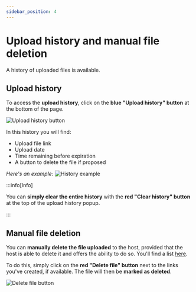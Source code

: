 ```yaml
---
sidebar_position: 4
---
```


# Upload history and manual file deletion

A history of uploaded files is available.

## Upload history

To access the **upload history**, click on the **blue "Upload history" button** at the bottom of the page.

![Upload history button](/img/upload-history-and-manual-file-deletion/upload_history_button.png)

In this history you will find:

- Upload file link
- Upload date
- Time remaining before expiration
- A button to delete the file if proposed

_Here's an example:_
![History example](/img/upload-history-and-manual-file-deletion/history_example.png)

:::info[Info]

You can **simply clear the entire history** with the **red "Clear history" button** at the top of the upload history popup.

:::

## Manual file deletion

You can **manually delete the file uploaded** to the host, provided that the host is able to delete it and offers the ability to do so. You'll find a list [here](/supported-hosts-and-capabilities).

To do this, simply click on the **red "Delete file" button** next to the links you've created, if available. The file will then be **marked as deleted**.

![Delete file button](/img/upload-history-and-manual-file-deletion/delete_file_button.png)
